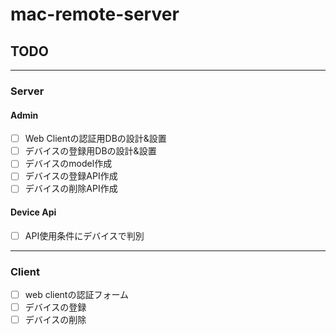 # mac-remote-server

## TODO
***
### Server
#### Admin
* [ ] Web Clientの認証用DBの設計&設置
* [ ] デバイスの登録用DBの設計&設置
* [ ] デバイスのmodel作成
* [ ] デバイスの登録API作成
* [ ] デバイスの削除API作成

#### Device Api
* [ ] API使用条件にデバイスで判別

***
### Client
* [ ] web clientの認証フォーム
* [ ] デバイスの登録
* [ ] デバイスの削除